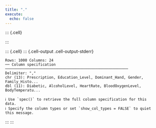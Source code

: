 ```yaml
---
title: "."
execute: 
  echo: false
---
```


::: {.cell}

:::

::: {.cell}
::: {.cell-output .cell-output-stderr}

```
Rows: 1000 Columns: 24
── Column specification ────────────────────────────────────────────────────────
Delimiter: ","
chr (13): Prescription, Education_Level, Dominant_Hand, Gender, Family_Histo...
dbl (11): Diabetic, AlcoholLevel, HeartRate, BloodOxygenLevel, BodyTemperatu...

ℹ Use `spec()` to retrieve the full column specification for this data.
ℹ Specify the column types or set `show_col_types = FALSE` to quiet this message.
```


:::
:::

